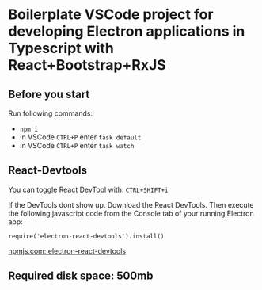 # Boilerplate VSCode project for developing Electron applications in Typescript with React+Bootstrap+RxJS

## Before you start

Run following commands:

- `npm i`
- in VSCode `CTRL+P` enter `task default`
- in VSCode `CTRL+P` enter `task watch`

## React-Devtools

You can toggle React DevTool with: `CTRL+SHIFT+i`

If the DevTools dont show up. Download the React DevTools.
Then execute the following javascript code from the Console tab of your running Electron app:

`require('electron-react-devtools').install()`

[npmjs.com: electron-react-devtools](https://www.npmjs.com/package/electron-react-devtools)

## Required disk space: 500mb